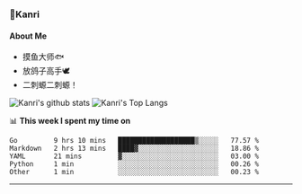 ### 🌱Kanri
#### About Me
- 摸鱼大师🐟
- 放鸽子高手🕊
- 二刺螈二刺螈！

![Kanri's github stats](https://github-readme-stats.vercel.app/api?username=Yiwen-Chan&show_icons=true&theme=vue&line_height=20)
![Kanri's Top Langs](https://github-readme-stats.vercel.app/api/top-langs/?username=Yiwen-Chan&layout=compact&theme=vue&card_width=270)

📊 **This week I spent my time on**
<!--START_SECTION:waka-->
```text
Go         9 hrs 10 mins   ███████████████████▒░░░░░   77.57 % 
Markdown   2 hrs 13 mins   ████▓░░░░░░░░░░░░░░░░░░░░   18.86 % 
YAML       21 mins         ▓░░░░░░░░░░░░░░░░░░░░░░░░   03.00 % 
Python     1 min           ░░░░░░░░░░░░░░░░░░░░░░░░░   00.26 % 
Other      1 min           ░░░░░░░░░░░░░░░░░░░░░░░░░   00.23 % 
```
<!--END_SECTION:waka-->

***

